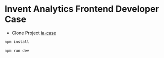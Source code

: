 # Invent Analytics Frontend Developer Case

- Clone Project [ia-case](https://github.com/can-guven/ia-case.git)

```js
npm install
```

```js
npm run dev
```
